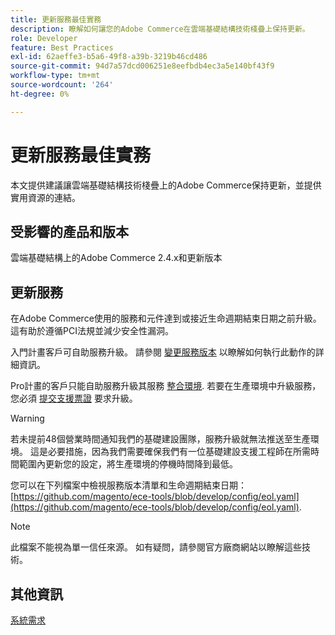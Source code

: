 ```yaml
---
title: 更新服務最佳實務
description: 瞭解如何讓您的Adobe Commerce在雲端基礎結構技術棧疊上保持更新。
role: Developer
feature: Best Practices
exl-id: 62aeffe3-b5a6-49f8-a39b-3219b46cd486
source-git-commit: 94d7a57dcd006251e8eefbdb4ec3a5e140bf43f9
workflow-type: tm+mt
source-wordcount: '264'
ht-degree: 0%

---
```


# 更新服務最佳實務

本文提供建議讓雲端基礎結構技術棧疊上的Adobe Commerce保持更新，並提供實用資源的連結。

## 受影響的產品和版本

雲端基礎結構上的Adobe Commerce 2.4.x和更新版本

## 更新服務

在Adobe Commerce使用的服務和元件達到或接近生命週期結束日期之前升級。 這有助於遵循PCI法規並減少安全性漏洞。

入門計畫客戶可自助服務升級。 請參閱 [變更服務版本](https://devdocs.magento.com/cloud/project/services.html#change-service-version) 以瞭解如何執行此動作的詳細資訊。

Pro計畫的客戶只能自助服務升級其服務 [整合環境](https://experienceleague.adobe.com/docs/commerce-knowledge-base/kb/announcements/commerce-announcements/integration-environment-enhancement-request-pro-and-starter.html). 若要在生產環境中升級服務，您必須 [提交支援票證](https://experienceleague.adobe.com/docs/commerce-knowledge-base/kb/help-center-guide/magento-help-center-user-guide.html#submit-ticket) 要求升級。

>[!WARNING]
>
>若未提前48個營業時間通知我們的基礎建設團隊，服務升級就無法推送至生產環境。 這是必要措施，因為我們需要確保我們有一位基礎建設支援工程師在所需時間範圍內更新您的設定，將生產環境的停機時間降到最低。

您可以在下列檔案中檢視服務版本清單和生命週期結束日期： [https://github.com/magento/ece-tools/blob/develop/config/eol.yaml](https://github.com/magento/ece-tools/blob/develop/config/eol.yaml).

>[!NOTE]
>
>此檔案不能視為單一信任來源。 如有疑問，請參閱官方廠商網站以瞭解這些技術。

## 其他資訊

[系統需求](../../../installation/system-requirements.md)
